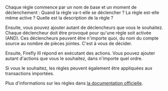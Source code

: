 Chaque règle commence par un nom de base et un moment de déclenchement : Quand la règle va-t-elle se déclencher ? La règle est-elle même active ? Quelle est la description de la règle ?

Ensuite, vous pouvez ajouter autant de déclencheurs que vous le souhaitez. Chaque déclencheur doit être provoqué pour qu'une règle soit activée (AND). Ces déclencheurs peuvent être n'importe quoi, du nom du compte source au nombre de pièces jointes. C'est à vous de décider.

Ensuite, Firefly III répond en exécutant des actions. Vous pouvez ajouter autant d'actions que vous le souhaitez, dans n'importe quel ordre.

Si vous le souhaitez, les règles peuvent également être appliquées aux transactions importées.

Plus d'informations sur les règles dans [la documentation officielle](https://firefly-iii.readthedocs.io/en/latest/advanced/rules.html).